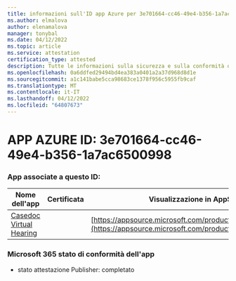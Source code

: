 ```yaml
---
title: informazioni sull'ID app Azure per 3e701664-cc46-49e4-b356-1a7ac6500998
ms.author: elmalova
author: elenamalova
manager: tonybal
ms.date: 04/12/2022
ms.topic: article
ms.service: attestation
certification_type: attested
description: Tutte le informazioni sulla sicurezza e sulla conformità disponibili per 3e701664-cc46-49e4-b356-1a7ac6500998.
ms.openlocfilehash: 0a6ddfed29494bd4ea383a0401a2a37d968d8d1e
ms.sourcegitcommit: a1c141babe5cca98683ce1378f956c5955fb9caf
ms.translationtype: MT
ms.contentlocale: it-IT
ms.lasthandoff: 04/12/2022
ms.locfileid: "64807673"
---
```

# <a name="azure-app-id-3e701664-cc46-49e4-b356-1a7ac6500998"></a>APP AZURE ID: 3e701664-cc46-49e4-b356-1a7ac6500998


### <a name="apps-associated-with-this-id"></a>App associate a questo ID:
| **Nome dell'app** | **Certificata** | **Visualizzazione in AppSource** |
|--------------|---------------|-----------------------|
| [Casedoc Virtual Hearing](../forward/WA200003164.md) |  | [https://appsource.microsoft.com/product/office/WA200003164](https://appsource.microsoft.com/product/office/WA200003164) |

### <a name="microsoft-365-app-compliance-status"></a>Microsoft 365 stato di conformità dell'app
- stato attestazione Publisher: completato
